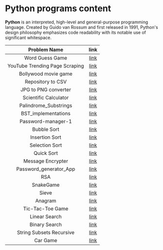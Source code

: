 # Python programs content

**Python** is an interpreted, high-level and general-purpose programming language. Created by Guido van Rossum and first released in 1991, Python's design philosophy emphasizes code readability with its notable use of significant whitespace.

|     Problem Name     |                          link                          |
| :------------------: | :----------------------------------------------------: |
|   Word Guess Game    |                 [link](./wordGuess.py)                 |
|   YouTube Trending Page Scraping    | [link](./YouTube_Trending_Analysis/YT_Trending_Analysis.py) |
| Bollywood movie game |                 [link](./Bollywood.py)                 |
|  Repository to CSV   |          [link](./repositoriesTo_CSV/main.py)          |
| JPG to PNG converter | [link](./JPG_to_PNG_converter/JPG_to_PNG_Converter.py) |
|Scientific Calculator |           [link](./Calculator/calculator.py)           |
| Palindrome_Substrings|            [link](./Palindrome_Substrings.py)          |
| BST_implementations  |            [link](./BST_implementation.py)             |
|   Password-manager-1 |     [link](./password-manager/password-manager.py)     |
|    Bubble Sort       |                   [link](./Sorting_Algorithms/bubble_sort.py)               |
|    Insertion Sort    |                   [link](./Sorting_Algorithms/insertion_sort.py)            |
|    Selection Sort    |                   [link](./Sorting_Algorithms/selection_sort.py)            |
|    Quick Sort        |  [link](./Sorting_Algorithms/quick_sort/quick_sort.py)   |
|   Message Encrypter  |               [link](./msg-encryptor/encrypter-msg.py)   |
|  Password_generator_App |          [link](./Password_generator_App.py)          |
|   RSA           |             [link](./RSA.py)                                  |
|   SnakeGame     |            [link](./SnakeGame.py)                             |
|    Sieve        |         [link](./sieve.py)                                    |
|    Anagram           |         [link](./anagram.py)                           |
|  Tic-Tac-Toe Game    |   [link](./Tic-Tac-Toe/Tic-tac-toe.py)                 |
|    Linear Search  |           [link](./linearsearch.py)     |
|     Binary Search |               [link](./binarysearch.py) |
| String Subsets Recursive |		[link](.stringSubsetsRecursive.py)	|
| Car Game |    [link](./Car_Game/CarGame.py)  |





